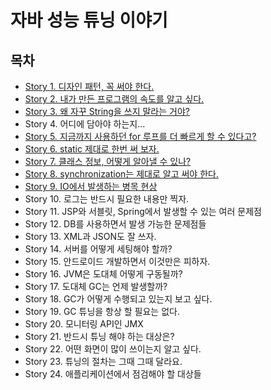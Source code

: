# 자바 성능 튜닝 이야기

## 목차
- [Story 1. 디자인 패턴, 꼭 써야 한다.](./contents/chapter01.md)
- [Story 2. 내가 만든 프로그램의 속도를 알고 싶다.](./contents/chapter02.md)
- [Story 3. 왜 자꾸 String을 쓰지 말라는 거야?](./contents/chapter03.md)
- Story 4. 어디에 담아야 하는지...
- [Story 5. 지금까지 사용하던 for 루프를 더 빠르게 할 수 있다고?](./contents/chapter05.md)
- [Story 6. static 제대로 한번 써 보자.](./contents/chapter06.md)
- [Story 7. 클래스 정보, 어떻게 알아낼 수 있나?](./contents/chapter07.md)
- [Story 8. synchronization는 제대로 알고 써야 한다.](./contents/chapter08.md)
- [Story 9. IO에서 발생하는 병목 현상](./contents/chapter09.md)
- Story 10. 로그는 반드시 필요한 내용만 찍자.
- Story 11. JSP와 서블릿, Spring에서 발생할 수 있는 여러 문제점
- Story 12. DB를 사용하면서 발생 가능한 문제점들
- Story 13. XML과 JSON도 잘 쓰자.
- Story 14. 서버를 어떻게 세팅해야 할까?
- Story 15. 안드로이드 개발하면서 이것만은 피하자.
- Story 16. JVM은 도대체 어떻게 구동될까?
- Story 17. 도대체 GC는 언제 발생할까?
- Story 18. GC가 어떻게 수행되고 있는지 보고 싶다.
- Story 19. GC 튜닝을 항상 할 필요는 없다.
- Story 20. 모니터링 API인 JMX
- Story 21. 반드시 튜닝 해야 하는 대상은?
- Story 22. 어떤 화면이 많이 쓰이는지 알고 싶다.
- Story 23. 튜닝의 절차는 그때 그때 달라요.
- Story 24. 애플리케이션에서 점검해야 할 대상들
